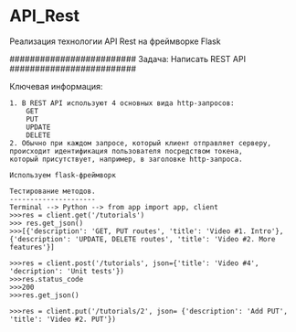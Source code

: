 # API_Rest
Реализация технологии API Rest на фреймворке Flask

#########################
Задача: Написать REST API
#########################

Ключевая информация:

    1. В REST API используют 4 основных вида http-запросов:
        GET
        PUT
        UPDATE
        DELETE
    2. Обычно при каждом запросе, который клиент отправляет серверу, 
    происходит идентификация пользователя посредством токена,
    который присутствует, например, в заголовке http-запроса.
    
    Используем flask-фреймворк
    
    Тестирование методов.
    ---------------------
    Terminal --> Python --> from app import app, client 
    >>>res = client.get('/tutorials')
    >>> res.get_json()
    >>>[{'description': 'GET, PUT routes', 'title': 'Video #1. Intro'}, {'description': 'UPDATE, DELETE routes', 'title': 'Video #2. More features'}]
    
    >>>res = client.post('/tutorials', json={'title': 'Video #4', 'decription': 'Unit tests'})
    >>>res.status_code
    >>>200
    >>>res.get_json()
    
    >>>res = client.put('/tutorials/2', json= {'description': 'Add PUT', 'title': 'Video #2. PUT'})
